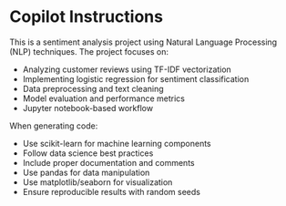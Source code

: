 # Copilot Instructions

<!-- Use this file to provide workspace-specific custom instructions to Copilot. For more details, visit https://code.visualstudio.com/docs/copilot/copilot-customization#_use-a-githubcopilotinstructionsmd-file -->

This is a sentiment analysis project using Natural Language Processing (NLP) techniques. The project focuses on:

- Analyzing customer reviews using TF-IDF vectorization
- Implementing logistic regression for sentiment classification
- Data preprocessing and text cleaning
- Model evaluation and performance metrics
- Jupyter notebook-based workflow

When generating code:
- Use scikit-learn for machine learning components
- Follow data science best practices
- Include proper documentation and comments
- Use pandas for data manipulation
- Use matplotlib/seaborn for visualization
- Ensure reproducible results with random seeds
